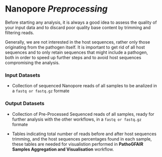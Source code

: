 # Nanopore _Preprocessing_

Before starting any analysis, it is always a good idea to assess the quality of your input data and to discard poor quality base content by trimming and filtering reads.

Generally, we are not interested in the host sequences, rather only those originating from the pathogen itself. It is important to get rid of all host sequences and to only retain sequences that might include a pathogen, both in order to speed up further steps and to avoid host sequences compromising the analysis.

### Input Datasets

- Collection of sequenced Nanopore reads of all samples to be analized in a `fastq or fastq.gz` formate

### Output Datasets

- Collection of Pre-Processed Sequenced reads of all samples, ready for further analysis with the other workflows, in a `fastq or fastq.gz` formate

- Tables indicating total number of reads before and after host sequences trimming, and the host sequences percentages found in each sample, these tables are needed for visualistion performed in **PathoGFAIR Samples Aggregation and Visualisation** workflow.
